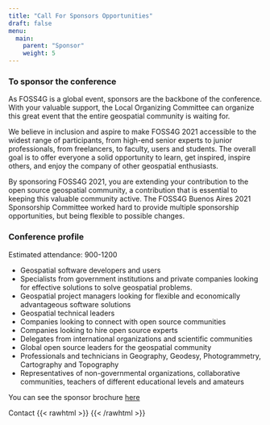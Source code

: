 ```yaml
---
title: "Call For Sponsors Opportunities"
draft: false
menu:
  main:
    parent: "Sponsor"
    weight: 5
---
```


### To sponsor the conference

As FOSS4G is a global event, sponsors are the backbone of the conference. With your valuable support, the Local Organizing Committee can organize this great event that the entire geospatial community is waiting for.

We believe in inclusion and aspire to make FOSS4G 2021 accessible to the widest range of participants, from high-end senior experts to junior professionals, from freelancers, to faculty, users and students. The overall goal is to offer everyone a solid opportunity to learn, get inspired, inspire others, and enjoy the company of other geospatial enthusiasts.

By sponsoring FOSS4G 2021, you are extending your contribution to the open source geospatial community, a contribution that is essential to keeping this valuable community active. The FOSS4G Buenos Aires 2021 Sponsorship Committee worked hard to provide multiple sponsorship opportunities, but being flexible to possible changes.


### Conference profile

Estimated attendance: 900-1200
- Geospatial software developers and users
- Specialists from government institutions and private companies looking for effective solutions to solve geospatial problems.
- Geospatial project managers looking for flexible and economically advantageous software solutions
- Geospatial technical leaders
- Companies looking to connect with open source communities
- Companies looking to hire open source experts
- Delegates from international organizations and scientific communities
- Global open source leaders for the geospatial community
- Professionals and technicians in Geography, Geodesy, Photogrammetry, Cartography and Topography
- Representatives of non-governmental organizations, collaborative communities, teachers of different educational levels and amateurs
  
You can see the sponsor brochure [here](/documents/sponsors_brochure.pdf)

Contact 
{{< rawhtml >}}
<a href="mailto:foss4g2021-sponsorship@googlegroups.com" target="_blank"><i class="fa fa-envelope"></i></a>
{{< /rawhtml >}}